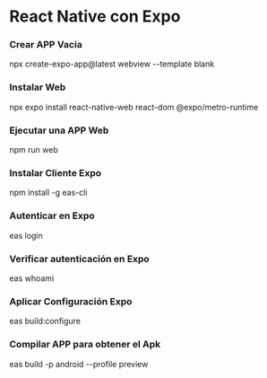 # React Native con Expo

### Crear APP Vacia
npx create-expo-app@latest webview --template blank

### Instalar Web
npx expo install react-native-web react-dom @expo/metro-runtime

### Ejecutar una APP Web
npm run web

### Instalar Cliente Expo
npm install -g eas-cli

### Autenticar en Expo
eas login

### Verificar autenticación en Expo
eas whoami

### Aplicar Configuración Expo
eas build:configure

### Compilar APP para obtener el Apk
eas build -p android --profile preview
